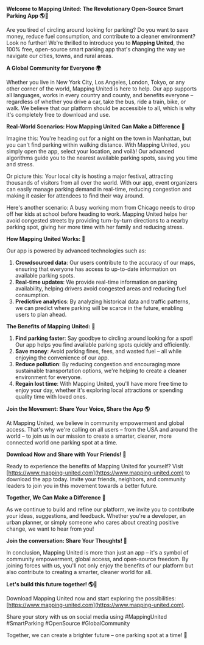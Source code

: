**Welcome to Mapping United: The Revolutionary Open-Source Smart Parking App 🌎🚗**

Are you tired of circling around looking for parking? Do you want to save money, reduce fuel consumption, and contribute to a cleaner environment? Look no further! We're thrilled to introduce you to **Mapping United**, the 100% free, open-source smart parking app that's changing the way we navigate our cities, towns, and rural areas.

**A Global Community for Everyone 🌍**

Whether you live in New York City, Los Angeles, London, Tokyo, or any other corner of the world, Mapping United is here to help. Our app supports all languages, works in every country and county, and benefits everyone – regardless of whether you drive a car, take the bus, ride a train, bike, or walk. We believe that our platform should be accessible to all, which is why it's completely free to download and use.

**Real-World Scenarios: How Mapping United Can Make a Difference 🌟**

Imagine this: You're heading out for a night on the town in Manhattan, but you can't find parking within walking distance. With Mapping United, you simply open the app, select your location, and voilà! Our advanced algorithms guide you to the nearest available parking spots, saving you time and stress.

Or picture this: Your local city is hosting a major festival, attracting thousands of visitors from all over the world. With our app, event organizers can easily manage parking demand in real-time, reducing congestion and making it easier for attendees to find their way around.

Here's another scenario: A busy working mom from Chicago needs to drop off her kids at school before heading to work. Mapping United helps her avoid congested streets by providing turn-by-turn directions to a nearby parking spot, giving her more time with her family and reducing stress.

**How Mapping United Works: 🤔**

Our app is powered by advanced technologies such as:

1. **Crowdsourced data**: Our users contribute to the accuracy of our maps, ensuring that everyone has access to up-to-date information on available parking spots.
2. **Real-time updates**: We provide real-time information on parking availability, helping drivers avoid congested areas and reducing fuel consumption.
3. **Predictive analytics**: By analyzing historical data and traffic patterns, we can predict where parking will be scarce in the future, enabling users to plan ahead.

**The Benefits of Mapping United: 🌟**

1. **Find parking faster**: Say goodbye to circling around looking for a spot! Our app helps you find available parking spots quickly and efficiently.
2. **Save money**: Avoid parking fines, fees, and wasted fuel – all while enjoying the convenience of our app.
3. **Reduce pollution**: By reducing congestion and encouraging more sustainable transportation options, we're helping to create a cleaner environment for everyone.
4. **Regain lost time**: With Mapping United, you'll have more free time to enjoy your day, whether it's exploring local attractions or spending quality time with loved ones.

**Join the Movement: Share Your Voice, Share the App 🌎**

At Mapping United, we believe in community empowerment and global access. That's why we're calling on all users – from the USA and around the world – to join us in our mission to create a smarter, cleaner, more connected world one parking spot at a time.

**Download Now and Share with Your Friends! 📲**

Ready to experience the benefits of Mapping United for yourself? Visit [https://www.mapping-united.com](https://www.mapping-united.com) to download the app today. Invite your friends, neighbors, and community leaders to join you in this movement towards a better future.

**Together, We Can Make a Difference 🌟**

As we continue to build and refine our platform, we invite you to contribute your ideas, suggestions, and feedback. Whether you're a developer, an urban planner, or simply someone who cares about creating positive change, we want to hear from you!

**Join the conversation: Share Your Thoughts! 💬**

In conclusion, Mapping United is more than just an app – it's a symbol of community empowerment, global access, and open-source freedom. By joining forces with us, you'll not only enjoy the benefits of our platform but also contribute to creating a smarter, cleaner world for all.

**Let's build this future together! 🌎💚**

Download Mapping United now and start exploring the possibilities: [https://www.mapping-united.com](https://www.mapping-united.com).

Share your story with us on social media using #MappingUnited #SmartParking #OpenSource #GlobalCommunity

Together, we can create a brighter future – one parking spot at a time! 🌟